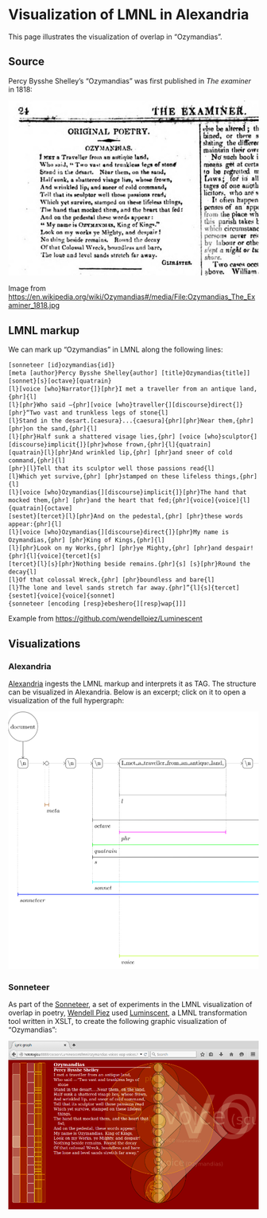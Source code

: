 # Visualization of LMNL in Alexandria

This page illustrates the visualization of overlap in “Ozymandias”.

## Source

Percy Bysshe Shelley’s “Ozymandias” was first published in _The examiner_ in 1818:

![](images/Ozymandias_The_Examiner_1818.jpg)

Image from <https://en.wikipedia.org/wiki/Ozymandias#/media/File:Ozymandias_The_Examiner_1818.jpg>

## LMNL markup

We can mark up “Ozymandias” in LMNL along the following lines:

```text
[sonneteer [id}ozymandias{id]}
[meta [author}Percy Bysshe Shelley{author] [title}Ozymandias{title]]
[sonnet}[s}[octave}[quatrain}
[l}[voice [who}Narrator{]}[phr}I met a traveller from an antique land,{phr]{l]
[l}[phr}Who said —{phr][voice [who}traveller{][discourse}direct{]}[phr}“Two vast and trunkless legs of stone{l]
[l}Stand in the desart.[caesura}...{caesura]{phr][phr}Near them,{phr] [phr}on the sand,{phr]{l]
[l}[phr}Half sunk a shattered visage lies,{phr] [voice [who}sculptor{][discourse}implicit{]}[phr}whose frown,{phr]{l]{quatrain]
[quatrain}[l}[phr}And wrinkled lip,{phr] [phr}and sneer of cold command,{phr]{l]
[phr}[l}Tell that its sculptor well those passions read{l]
[l}Which yet survive,{phr] [phr}stamped on these lifeless things,{phr]{l]
[l}[voice [who}Ozymandias{][discourse}implicit{]}[phr}The hand that mocked them,{phr] [phr}and the heart that fed;{phr]{voice]{voice]{l]{quatrain]{octave]
[sestet}[tercet}[l}[phr}And on the pedestal,{phr] [phr}these words appear:{phr]{l]
[l}[voice [who}Ozymandias{][discourse}direct{]}[phr}My name is Ozymandias,{phr] [phr}King of Kings,{phr]{l]
[l}[phr}Look on my Works,{phr] [phr}ye Mighty,{phr] [phr}and despair!{phr]{l]{voice]{tercet]{s]
[tercet}[l}[s}[phr}Nothing beside remains.{phr]{s] [s}[phr}Round the decay{l]
[l}Of that colossal Wreck,{phr] [phr}boundless and bare{l]
[l}The lone and level sands stretch far away.{phr]”{l]{s]{tercet]{sestet]{voice]{voice]{sonnet]
{sonneteer [encoding [resp}ebeshero{][resp}wap{]]]
```

Example from <https://github.com/wendellpiez/Luminescent>

## Visualizations

### Alexandria

[Alexandria]() ingests the LMNL markup and interprets it as TAG. The structure can be visualized in Alexandria. Below is an excerpt; click on it to open a visualization of the full hypergraph:

[![](images/ozymandias_alexandria_snippet.png)](images/ozymandias_alexandria_snippet.png)

### Sonneteer

As part of the [Sonneteer](http://pellucidliterature.org/Sonneteer/index.html), a set of experiments in the LMNL visualization of overlap in poetry, [Wendell Piez](http://www.wendellpiez.com/) used [Luminscent](https://github.com/wendellpiez/Luminescent), a LMNL transformation tool written in XSLT, to create the following graphic visualization of “Ozymandias”:

![](images/ozymandias_screenshot.png)  